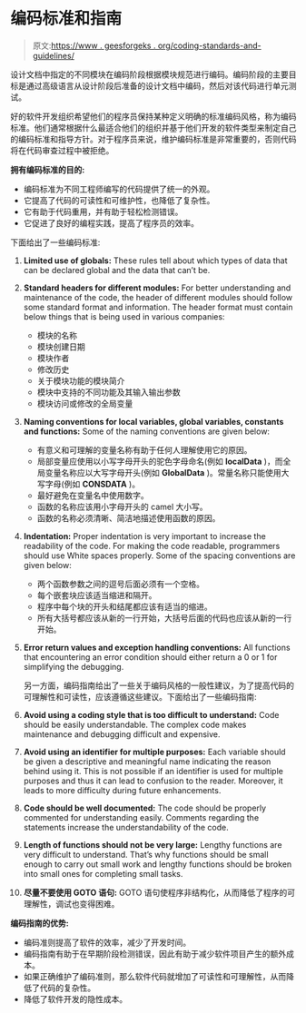 # 编码标准和指南

> 原文:[https://www . geesforgeks . org/coding-standards-and-guidelines/](https://www.geeksforgeeks.org/coding-standards-and-guidelines/)

设计文档中指定的不同模块在编码阶段根据模块规范进行编码。编码阶段的主要目标是通过高级语言从设计阶段后准备的设计文档中编码，然后对该代码进行单元测试。

好的软件开发组织希望他们的程序员保持某种定义明确的标准编码风格，称为编码标准。他们通常根据什么最适合他们的组织并基于他们开发的软件类型来制定自己的编码标准和指导方针。对于程序员来说，维护编码标准是非常重要的，否则代码将在代码审查过程中被拒绝。

**拥有编码标准的目的:**

*   编码标准为不同工程师编写的代码提供了统一的外观。
*   它提高了代码的可读性和可维护性，也降低了复杂性。
*   它有助于代码重用，并有助于轻松检测错误。
*   它促进了良好的编程实践，提高了程序员的效率。

下面给出了一些编码标准:

1.  **Limited use of globals:**
    These rules tell about which types of data that can be declared global and the data that can’t be.
2.  **Standard headers for different modules:**
    For better understanding and maintenance of the code, the header of different modules should follow some standard format and information. The header format must contain below things that is being used in various companies:
    *   模块的名称
    *   模块创建日期
    *   模块作者
    *   修改历史
    *   关于模块功能的模块简介
    *   模块中支持的不同功能及其输入输出参数
    *   模块访问或修改的全局变量
3.  **Naming conventions for local variables, global variables, constants and functions:**
    Some of the naming conventions are given below:
    *   有意义和可理解的变量名称有助于任何人理解使用它的原因。
    *   局部变量应使用以小写字母开头的驼色字母命名(例如 **localData** )，而全局变量名称应以大写字母开头(例如 **GlobalData** )。常量名称只能使用大写字母(例如 **CONSDATA** )。
    *   最好避免在变量名中使用数字。
    *   函数的名称应该用小字母开头的 camel 大小写。
    *   函数的名称必须清晰、简洁地描述使用函数的原因。
4.  **Indentation:**
    Proper indentation is very important to increase the readability of the code. For making the code readable, programmers should use White spaces properly. Some of the spacing conventions are given below:
    *   两个函数参数之间的逗号后面必须有一个空格。
    *   每个嵌套块应该适当缩进和隔开。
    *   程序中每个块的开头和结尾都应该有适当的缩进。
    *   所有大括号都应该从新的一行开始，大括号后面的代码也应该从新的一行开始。

5.  **Error return values and exception handling conventions:**
    All functions that encountering an error condition should either return a 0 or 1 for simplifying the debugging.

    另一方面，编码指南给出了一些关于编码风格的一般性建议，为了提高代码的可理解性和可读性，应该遵循这些建议。下面给出了一些编码指南:

6.  **Avoid using a coding style that is too difficult to understand:**
    Code should be easily understandable. The complex code makes maintenance and debugging difficult and expensive.
7.  **Avoid using an identifier for multiple purposes:**
    Each variable should be given a descriptive and meaningful name indicating the reason behind using it. This is not possible if an identifier is used for multiple purposes and thus it can lead to confusion to the reader. Moreover, it leads to more difficulty during future enhancements.
8.  **Code should be well documented:**
    The code should be properly commented for understanding easily. Comments regarding the statements increase the understandability of the code.
9.  **Length of functions should not be very large:**
    Lengthy functions are very difficult to understand. That’s why functions should be small enough to carry out small work and lengthy functions should be broken into small ones for completing small tasks.
10.  **尽量不要使用 GOTO 语句:**
    GOTO 语句使程序非结构化，从而降低了程序的可理解性，调试也变得困难。

**编码指南的优势:**

*   编码准则提高了软件的效率，减少了开发时间。
*   编码指南有助于在早期阶段检测错误，因此有助于减少软件项目产生的额外成本。
*   如果正确维护了编码准则，那么软件代码就增加了可读性和可理解性，从而降低了代码的复杂性。
*   降低了软件开发的隐性成本。